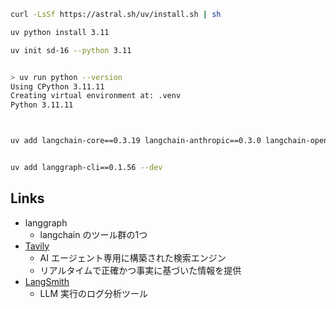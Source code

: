 ``` sh
curl -LsSf https://astral.sh/uv/install.sh | sh

uv python install 3.11

uv init sd-16 --python 3.11


> uv run python --version
Using CPython 3.11.11
Creating virtual environment at: .venv
Python 3.11.11



uv add langchain-core==0.3.19 langchain-anthropic==0.3.0 langchain-openai==0.2.8 langchain-community==0.3.7 langgraph==0.2.50 tavily-python==0.5.0


uv add langgraph-cli==0.1.56 --dev
```

## Links

- langgraph
  - langchain のツール群の1つ
- [Tavily](https://tavily.com/)
  - AI エージェント専用に構築された検索エンジン
  - リアルタイムで正確かつ事実に基づいた情報を提供
- [LangSmith](https://docs.smith.langchain.com/)
  - LLM 実行のログ分析ツール

